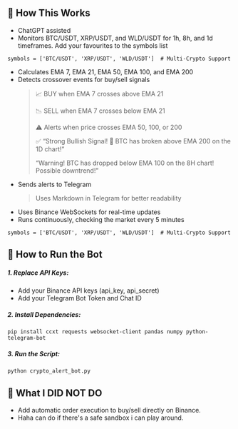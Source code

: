 
## 📌 How This Works

-  ChatGPT assisted
- 	Monitors BTC/USDT, XRP/USDT, and WLD/USDT for 1h, 8h, and 1d timeframes. Add your favourites to the symbols list
```
symbols = ['BTC/USDT', 'XRP/USDT', 'WLD/USDT']  # Multi-Crypto Support
```
- 	Calculates EMA 7, EMA 21, EMA 50, EMA 100, and EMA 200
- 	Detects crossover events for buy/sell signals
      >📈 BUY when EMA 7 crosses above EMA 21
      >
      >📉 SELL when EMA 7 crosses below EMA 21
      >
      >⚠️ Alerts when price crosses EMA 50, 100, or 200
      >
      >✅ “Strong Bullish Signal! 🚀 BTC has broken above EMA 200 on the 1D chart!”
      >
      >“Warning! BTC has dropped below EMA 100 on the 8H chart! Possible downtrend!”
-   Sends alerts to Telegram
      >Uses Markdown in Telegram for better readability
-   Uses Binance WebSockets for real-time updates
-   Runs continuously, checking the market every 5 minutes

```
symbols = ['BTC/USDT', 'XRP/USDT', 'WLD/USDT']  # Multi-Crypto Support
```

## 📌 How to Run the Bot

##### 1. Replace API Keys:

- 	Add your Binance API keys (api_key, api_secret)
- 	Add your Telegram Bot Token and Chat ID

##### 2. Install Dependencies:
```
pip install ccxt requests websocket-client pandas numpy python-telegram-bot
```
##### 3. Run the Script:
```
python crypto_alert_bot.py
```

## 📌 What I DID NOT DO
- Add automatic order execution to buy/sell directly on Binance. 
- Haha can do if there's a safe sandbox i can play around.
 
